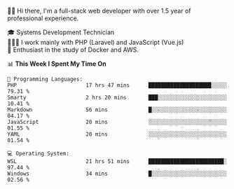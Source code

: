 🧑🏻 Hi there, I'm a full-stack web developer with over 1.5 year of professional experience.

🎓 Systems Development Technician<br/>
🧑🏻‍💻 I work mainly with PHP (Laravel) and JavaScript (Vue.js)<br/>
📘 Enthusiast in the study of Docker and AWS.<br/>

<!--START_SECTION:waka-->
📊 **This Week I Spent My Time On** 

```text
💬 Programming Languages: 
PHP                      17 hrs 47 mins      ████████████████████░░░░░   79.31 % 
Smarty                   2 hrs 20 mins       ███░░░░░░░░░░░░░░░░░░░░░░   10.41 % 
Markdown                 56 mins             █░░░░░░░░░░░░░░░░░░░░░░░░   04.17 % 
JavaScript               20 mins             ░░░░░░░░░░░░░░░░░░░░░░░░░   01.55 % 
YAML                     20 mins             ░░░░░░░░░░░░░░░░░░░░░░░░░   01.54 % 

💻 Operating System: 
WSL                      21 hrs 51 mins      ████████████████████████░   97.44 % 
Windows                  34 mins             █░░░░░░░░░░░░░░░░░░░░░░░░   02.56 % 
```


<!--END_SECTION:waka-->
